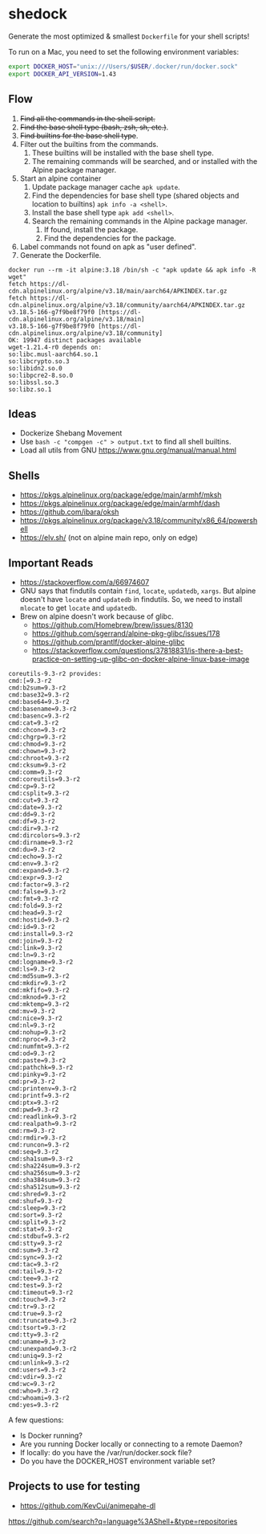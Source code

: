 # shedock

Generate the most optimized & smallest `Dockerfile` for your shell scripts!

To run on a Mac, you need to set the following environment variables:

```bash
export DOCKER_HOST="unix:///Users/$USER/.docker/run/docker.sock"
export DOCKER_API_VERSION=1.43
```

## Flow

1. ~~Find all the commands in the shell script.~~
2. ~~Find the base shell type (bash, zsh, sh, etc.)~~.
3. ~~Find builtins for the base shell type~~.
4. Filter out the builtins from the commands.
   1. These builtins will be installed with the base shell type.
   2. The remaining commands will be searched, and or installed with the Alpine package manager.
5. Start an alpine container
   1. Update package manager cache `apk update`.
   2. Find the dependencies for base shell type (shared objects and location to builtins) `apk info -a <shell>`.
   3. Install the base shell type `apk add <shell>`.
   4. Search the remaining commands in the Alpine package manager.
      1. If found, install the package.
      2. Find the dependencies for the package.
6. Label commands not found on apk as "user defined".
7. Generate the Dockerfile.

```
docker run --rm -it alpine:3.18 /bin/sh -c "apk update && apk info -R wget"
fetch https://dl-cdn.alpinelinux.org/alpine/v3.18/main/aarch64/APKINDEX.tar.gz
fetch https://dl-cdn.alpinelinux.org/alpine/v3.18/community/aarch64/APKINDEX.tar.gz
v3.18.5-166-g7f9be8f79f0 [https://dl-cdn.alpinelinux.org/alpine/v3.18/main]
v3.18.5-166-g7f9be8f79f0 [https://dl-cdn.alpinelinux.org/alpine/v3.18/community]
OK: 19947 distinct packages available
wget-1.21.4-r0 depends on:
so:libc.musl-aarch64.so.1
so:libcrypto.so.3
so:libidn2.so.0
so:libpcre2-8.so.0
so:libssl.so.3
so:libz.so.1

```

## Ideas

- Dockerize Shebang Movement
- Use `bash -c "compgen -c" > output.txt` to find all shell builtins.
- Load all utils from GNU https://www.gnu.org/manual/manual.html

## Shells

- https://pkgs.alpinelinux.org/package/edge/main/armhf/mksh
- https://pkgs.alpinelinux.org/package/edge/main/armhf/dash
- https://github.com/ibara/oksh
- https://pkgs.alpinelinux.org/package/v3.18/community/x86_64/powershell
- https://elv.sh/ (not on alpine main repo, only on edge)

## Important Reads

- https://stackoverflow.com/a/66974607
- GNU says that findutils contain `find`, `locate`, `updatedb`, `xargs`. But alpine doesn't have `locate` and `updatedb` in findutils. So, we need to install `mlocate` to get `locate` and `updatedb`.
- Brew on alpine doesn't work because of glibc.
  - https://github.com/Homebrew/brew/issues/8130
  - https://github.com/sgerrand/alpine-pkg-glibc/issues/178
  - https://github.com/prantlf/docker-alpine-glibc
  - https://stackoverflow.com/questions/37818831/is-there-a-best-practice-on-setting-up-glibc-on-docker-alpine-linux-base-image

```
coreutils-9.3-r2 provides:
cmd:[=9.3-r2
cmd:b2sum=9.3-r2
cmd:base32=9.3-r2
cmd:base64=9.3-r2
cmd:basename=9.3-r2
cmd:basenc=9.3-r2
cmd:cat=9.3-r2
cmd:chcon=9.3-r2
cmd:chgrp=9.3-r2
cmd:chmod=9.3-r2
cmd:chown=9.3-r2
cmd:chroot=9.3-r2
cmd:cksum=9.3-r2
cmd:comm=9.3-r2
cmd:coreutils=9.3-r2
cmd:cp=9.3-r2
cmd:csplit=9.3-r2
cmd:cut=9.3-r2
cmd:date=9.3-r2
cmd:dd=9.3-r2
cmd:df=9.3-r2
cmd:dir=9.3-r2
cmd:dircolors=9.3-r2
cmd:dirname=9.3-r2
cmd:du=9.3-r2
cmd:echo=9.3-r2
cmd:env=9.3-r2
cmd:expand=9.3-r2
cmd:expr=9.3-r2
cmd:factor=9.3-r2
cmd:false=9.3-r2
cmd:fmt=9.3-r2
cmd:fold=9.3-r2
cmd:head=9.3-r2
cmd:hostid=9.3-r2
cmd:id=9.3-r2
cmd:install=9.3-r2
cmd:join=9.3-r2
cmd:link=9.3-r2
cmd:ln=9.3-r2
cmd:logname=9.3-r2
cmd:ls=9.3-r2
cmd:md5sum=9.3-r2
cmd:mkdir=9.3-r2
cmd:mkfifo=9.3-r2
cmd:mknod=9.3-r2
cmd:mktemp=9.3-r2
cmd:mv=9.3-r2
cmd:nice=9.3-r2
cmd:nl=9.3-r2
cmd:nohup=9.3-r2
cmd:nproc=9.3-r2
cmd:numfmt=9.3-r2
cmd:od=9.3-r2
cmd:paste=9.3-r2
cmd:pathchk=9.3-r2
cmd:pinky=9.3-r2
cmd:pr=9.3-r2
cmd:printenv=9.3-r2
cmd:printf=9.3-r2
cmd:ptx=9.3-r2
cmd:pwd=9.3-r2
cmd:readlink=9.3-r2
cmd:realpath=9.3-r2
cmd:rm=9.3-r2
cmd:rmdir=9.3-r2
cmd:runcon=9.3-r2
cmd:seq=9.3-r2
cmd:sha1sum=9.3-r2
cmd:sha224sum=9.3-r2
cmd:sha256sum=9.3-r2
cmd:sha384sum=9.3-r2
cmd:sha512sum=9.3-r2
cmd:shred=9.3-r2
cmd:shuf=9.3-r2
cmd:sleep=9.3-r2
cmd:sort=9.3-r2
cmd:split=9.3-r2
cmd:stat=9.3-r2
cmd:stdbuf=9.3-r2
cmd:stty=9.3-r2
cmd:sum=9.3-r2
cmd:sync=9.3-r2
cmd:tac=9.3-r2
cmd:tail=9.3-r2
cmd:tee=9.3-r2
cmd:test=9.3-r2
cmd:timeout=9.3-r2
cmd:touch=9.3-r2
cmd:tr=9.3-r2
cmd:true=9.3-r2
cmd:truncate=9.3-r2
cmd:tsort=9.3-r2
cmd:tty=9.3-r2
cmd:uname=9.3-r2
cmd:unexpand=9.3-r2
cmd:uniq=9.3-r2
cmd:unlink=9.3-r2
cmd:users=9.3-r2
cmd:vdir=9.3-r2
cmd:wc=9.3-r2
cmd:who=9.3-r2
cmd:whoami=9.3-r2
cmd:yes=9.3-r2
```


A few questions:

- Is Docker running?
- Are you running Docker locally or connecting to a remote Daemon?
- If locally: do you have the /var/run/docker.sock file?
- Do you have the DOCKER_HOST environment variable set?


## Projects to use for testing

- https://github.com/KevCui/animepahe-dl

https://github.com/search?q=language%3AShell+&type=repositories